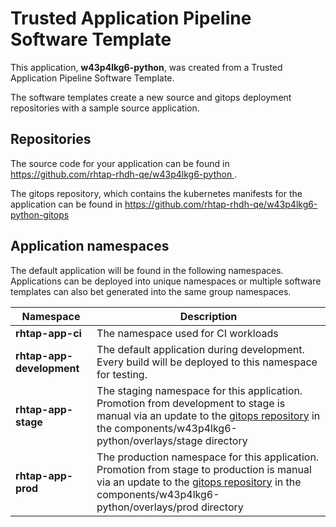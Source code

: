 # Trusted Application Pipeline Software Template

This application, **w43p4lkg6-python**, was created from a Trusted Application Pipeline Software Template.

The software templates create a new source and gitops deployment repositories with a sample source application. 

## Repositories

The source code for your application can be found in [https://github.com/rhtap-rhdh-qe/w43p4lkg6-python ](https://github.com/rhtap-rhdh-qe/w43p4lkg6-python ).
 
The gitops repository, which contains the kubernetes manifests for the application can be found in 
[https://github.com/rhtap-rhdh-qe/w43p4lkg6-python-gitops ](https://github.com/rhtap-rhdh-qe/w43p4lkg6-python-gitops ) 

## Application namespaces 

The default application will be found in the following namespaces. Applications can be deployed into unique namespaces or multiple software templates can also bet generated into the same group namespaces.  

|  Namespace   |  Description   |  
| -------- | -------- |
| **rhtap-app-ci** | The namespace used for CI workloads |
| **rhtap-app-development** | The default application during development. Every build will be deployed to this namespace for testing. |
| **rhtap-app-stage** | The staging namespace for this application. Promotion from development to stage is manual via an update to the [gitops repository](https://github.com/rhtap-rhdh-qe/w43p4lkg6-python-gitops ) in the components/w43p4lkg6-python/overlays/stage directory |
| **rhtap-app-prod** | The production namespace for this application. Promotion from stage to production is manual via an update to the [gitops repository](https://github.com/rhtap-rhdh-qe/w43p4lkg6-python-gitops ) in the components/w43p4lkg6-python/overlays/prod directory |